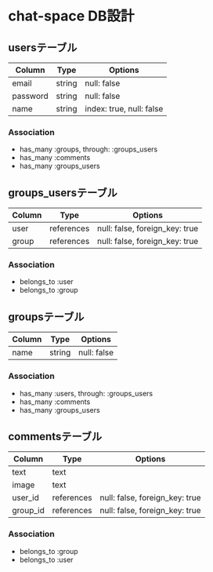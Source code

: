 # chat-space DB設計
## usersテーブル
|Column|Type|Options|
|------|----|-------|
|email|string|null: false|
|password|string|null: false|
|name|string|index: true, null: false|
### Association
- has_many :groups,  through: :groups_users
- has_many :comments
- has_many :groups_users

## groups_usersテーブル
|Column|Type|Options|
|------|----|-------|
|user|references|null: false, foreign_key: true|
|group|references|null: false, foreign_key: true|
### Association
- belongs_to :user
- belongs_to :group

## groupsテーブル
|Column|Type|Options|
|------|----|-------|
|name|string|null: false|
### Association
- has_many :users,  through: :groups_users
- has_many :comments
- has_many :groups_users

## commentsテーブル
|Column|Type|Options|
|------|----|-------|
|text|text|
|image|text|
|user_id|references|null: false, foreign_key: true|
|group_id|references|null: false, foreign_key: true|
### Association
- belongs_to :group
- belongs_to :user
